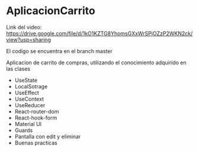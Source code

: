# AplicacionCarrito

Link del video: https://drive.google.com/file/d/1kO1KZTG8YhomsGXxWrSPjOZzP2WKN2ck/view?usp=sharing

El codigo se encuentra en el branch master

Aplicacion de carrito de compras, utilizando el conocimiento adquirido en las clases

* UseState
* LocalSotrage
* UseEffect
* UseContext
* UseReducer
* React-router-dom
* React-hook-form
* Material UI
* Guards
* Pantalla con edit y eliminar
* Buenas practicas
